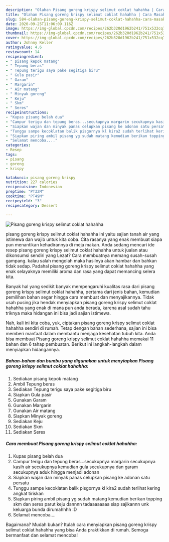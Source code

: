 ```yaml
---
description: "Olahan Pisang goreng krispy selimut coklat hahahha | Cara Masak Pisang goreng krispy selimut coklat hahahha Yang Enak Banget"
title: "Olahan Pisang goreng krispy selimut coklat hahahha | Cara Masak Pisang goreng krispy selimut coklat hahahha Yang Enak Banget"
slug: 584-olahan-pisang-goreng-krispy-selimut-coklat-hahahha-cara-masak-pisang-goreng-krispy-selimut-coklat-hahahha-yang-enak-banget
date: 2020-09-25T11:06:09.116Z
image: https://img-global.cpcdn.com/recipes/262b320d1962b241/751x532cq70/pisang-goreng-krispy-selimut-coklat-hahahha-foto-resep-utama.jpg
thumbnail: https://img-global.cpcdn.com/recipes/262b320d1962b241/751x532cq70/pisang-goreng-krispy-selimut-coklat-hahahha-foto-resep-utama.jpg
cover: https://img-global.cpcdn.com/recipes/262b320d1962b241/751x532cq70/pisang-goreng-krispy-selimut-coklat-hahahha-foto-resep-utama.jpg
author: Johnny Keller
ratingvalue: 4.6
reviewcount: 14
recipeingredient:
- " pisang kepok matang"
- " Tepung beras"
- " Tepung terigu saya pake segitiga biru"
- " Gula pasir"
- " Garam"
- " Margarin"
- " Air matang"
- " Minyak goreng"
- " Keju"
- " Skm"
- " Seres"
recipeinstructions:
- "Kupas pisang belah dua"
- "Campur terigu dan tepung beras...secukupnya margarin secukupnya kasih air secukupnya kemudian gula secukupnya dan garam secukupnya aduk hingga menjadi adonan"
- "Siapkan wajan dan minyak panas celupkan pisang ke adonan satu persatu"
- "Tunggu sampe kecoklatan balik pisgornya kl kira2 sudah terlihat kering angkat tiriskan"
- "Siapkan piring ambil pisang yg sudah matang kemudian berikan topping skm dan seres parut keju dannnn tadaaaaaaaa siap sajikannn unk keluarga bunda dirumahhhh :D"
- "Selamat mencoba...."
categories:
- Resep
tags:
- pisang
- goreng
- krispy

katakunci: pisang goreng krispy 
nutrition: 227 calories
recipecuisine: Indonesian
preptime: "PT32M"
cooktime: "PT49M"
recipeyield: "3"
recipecategory: Dessert

---
```



![Pisang goreng krispy selimut coklat hahahha](https://img-global.cpcdn.com/recipes/262b320d1962b241/751x532cq70/pisang-goreng-krispy-selimut-coklat-hahahha-foto-resep-utama.jpg)


pisang goreng krispy selimut coklat hahahha ini yaitu sajian tanah air yang istimewa dan wajib untuk kita coba. Cita rasanya yang enak membuat siapa pun menantikan kehadirannya di meja makan.
Anda sedang mencari ide resep pisang goreng krispy selimut coklat hahahha untuk jualan atau dikonsumsi sendiri yang Lezat? Cara membuatnya memang susah-susah gampang. kalau salah mengolah maka hasilnya akan hambar dan bahkan tidak sedap. Padahal pisang goreng krispy selimut coklat hahahha yang enak selayaknya memiliki aroma dan rasa yang dapat memancing selera kita.



Banyak hal yang sedikit banyak mempengaruhi kualitas rasa dari pisang goreng krispy selimut coklat hahahha, pertama dari jenis bahan, kemudian pemilihan bahan segar hingga cara membuat dan menyajikannya. Tidak usah pusing jika hendak menyiapkan pisang goreng krispy selimut coklat hahahha yang enak di mana pun anda berada, karena asal sudah tahu triknya maka hidangan ini bisa jadi sajian istimewa.


Nah, kali ini kita coba, yuk, ciptakan pisang goreng krispy selimut coklat hahahha sendiri di rumah. Tetap dengan bahan sederhana, sajian ini bisa memberi manfaat dalam membantu menjaga kesehatan tubuh kita. Anda bisa membuat Pisang goreng krispy selimut coklat hahahha memakai 11 bahan dan 6 tahap pembuatan. Berikut ini langkah-langkah dalam menyiapkan hidangannya.

<!--inarticleads1-->

##### Bahan-bahan dan bumbu yang digunakan untuk menyiapkan Pisang goreng krispy selimut coklat hahahha:

1. Sediakan  pisang kepok matang
1. Ambil  Tepung beras
1. Sediakan  Tepung terigu saya pake segitiga biru
1. Siapkan  Gula pasir
1. Gunakan  Garam
1. Gunakan  Margarin
1. Gunakan  Air matang
1. Siapkan  Minyak goreng
1. Sediakan  Keju
1. Sediakan  Skm
1. Sediakan  Seres




<!--inarticleads2-->

##### Cara membuat Pisang goreng krispy selimut coklat hahahha:

1. Kupas pisang belah dua
1. Campur terigu dan tepung beras...secukupnya margarin secukupnya kasih air secukupnya kemudian gula secukupnya dan garam secukupnya aduk hingga menjadi adonan
1. Siapkan wajan dan minyak panas celupkan pisang ke adonan satu persatu
1. Tunggu sampe kecoklatan balik pisgornya kl kira2 sudah terlihat kering angkat tiriskan
1. Siapkan piring ambil pisang yg sudah matang kemudian berikan topping skm dan seres parut keju dannnn tadaaaaaaaa siap sajikannn unk keluarga bunda dirumahhhh :D
1. Selamat mencoba....




Bagaimana? Mudah bukan? Itulah cara menyiapkan pisang goreng krispy selimut coklat hahahha yang bisa Anda praktikkan di rumah. Semoga bermanfaat dan selamat mencoba!
